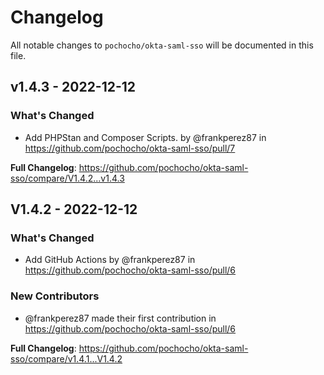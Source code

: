 # Changelog

All notable changes to `pochocho/okta-saml-sso` will be documented in this file.

## v1.4.3 - 2022-12-12

### What's Changed

- Add PHPStan and Composer Scripts. by @frankperez87 in https://github.com/pochocho/okta-saml-sso/pull/7

**Full Changelog**: https://github.com/pochocho/okta-saml-sso/compare/V1.4.2...v1.4.3

## V1.4.2 - 2022-12-12

### What's Changed

- Add GitHub Actions by @frankperez87 in https://github.com/pochocho/okta-saml-sso/pull/6

### New Contributors

- @frankperez87 made their first contribution in https://github.com/pochocho/okta-saml-sso/pull/6

**Full Changelog**: https://github.com/pochocho/okta-saml-sso/compare/v1.4.1...V1.4.2

